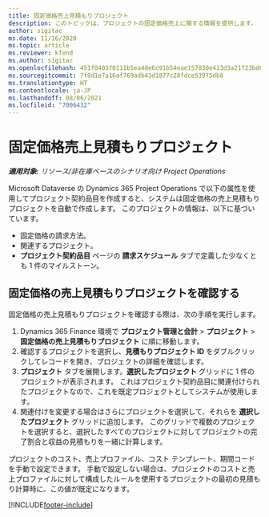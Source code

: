 ```yaml
---
title: 固定価格売上見積もりプロジェクト
description: このトピックは、プロジェクトの固定価格売上に関する情報を提供します。
author: sigitac
ms.date: 11/16/2020
ms.topic: article
ms.reviewer: kfend
ms.author: sigitac
ms.openlocfilehash: 451f0403f0111b5ea4de6c91b54eae157830e413d3a21f23bd841a66905e147b
ms.sourcegitcommit: 7f8d1e7a16af769adb43d1877c28fdce53975db8
ms.translationtype: HT
ms.contentlocale: ja-JP
ms.lasthandoff: 08/06/2021
ms.locfileid: "7006432"
---
```

# <a name="fixed-price-revenue-estimate-projects"></a>固定価格売上見積もりプロジェクト 

_**適用対象:** リソース/非在庫ベースのシナリオ向け Project Operations_

Microsoft Dataverse の Dynamics 365 Project Operations で以下の属性を使用してプロジェクト契約品目を作成すると、システムは固定価格の売上見積もりプロジェクトを自動で作成します。 このプロジェクトの情報は、以下に基づいています。

  - 固定価格の請求方法。
  - 関連するプロジェクト。
  - **プロジェクト契約品目** ページの **請求スケジュール** タブで定義した少なくとも 1 件のマイルストーン。

## <a name="review-fixed-price-revenue-estimates-projects"></a>固定価格の売上見積もりプロジェクトを確認する
固定価格の売上見積もりプロジェクトを確認する際は、次の手順を実行します。

1. Dynamics 365 Finance 環境で **プロジェクト管理と会計** > **プロジェクト** > **固定価格の売上見積もりプロジェクト** に順に移動します。
2. 確認するプロジェクトを選択し、**見積もりプロジェクト ID** をダブルクリックしてレコードを開き、プロジェクトの詳細を確認します。
3. **プロジェクト** タブを展開します。**選択したプロジェクト** グリッドに 1 件のプロジェクトが表示されます。 これはプロジェクト契約品目に関連付けられたプロジェクトなので、これを既定プロジェクトとしてシステムが使用します。 
4. 関連付けを変更する場合はさらにプロジェクトを選択して、それらを **選択したプロジェクト** グリッドに追加します。 このグリッドで複数のプロジェクトを選択すると、選択したすべてのプロジェクトに対してプロジェクトの完了割合と収益の見積もりを一緒に計算します。

  プロジェクトのコスト、売上プロファイル、コスト テンプレート、期間コードを手動で設定できます。 手動で設定しない場合は、プロジェクトのコストと売上プロファイルに対して構成したルールを使用するプロジェクトの最初の見積もり計算時に、この値が既定になります。



[!INCLUDE[footer-include](../includes/footer-banner.md)]